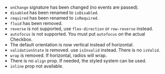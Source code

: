 - `onChange` signature has been changed (no events are passed).
- `disabled` has been renamed to `isDisabled`.
- `required` has been renamed to `isRequired`.
- `fluid` has been removed.
- `reverse` is not supported, use `flex-direction` or `row-reverse` instead.
- `autofocus` is not supported. You must put `autofocus` on the actual Checkbox.
- The default orientation is now vertical instead of horizontal.
- `validationState` is removed. use `isInvalid` instead. There is no `isValid`.
- `wrap` is removed. If horizontal, radios will wrap.
- There is no `align` prop. If needed, the styled system can be used.
- `inline` prop not available.

